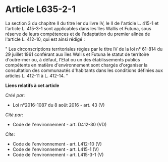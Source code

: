 # Article L635-2-1

La section 3 du chapitre II du titre Ier du livre IV, le II de l'article L. 415-1 et l'article L. 415-3-1 sont applicables
dans les îles Wallis et Futuna, sous réserve de leurs compétences et de l'adaptation du premier alinéa de l'article L.
412-10, qui est ainsi rédigé : 

" Les circonscriptions territoriales régies par le titre IV de la loi n° 61-814 du 29 juillet 1961 conférant aux îles Wallis
et Futuna le statut de territoire d'outre-mer ou, à défaut, l'Etat ou un des établissements publics compétents en matière
d'environnement sont chargés d'organiser la consultation des communautés d'habitants dans les conditions définies aux
articles L. 412-11 à L. 412-14. "

**Liens relatifs à cet article**

_Créé par_:

  - Loi n°2016-1087 du 8 août 2016 - art. 43 (V)

_Cité par_:

  - Code de l'environnement - art. D412-30 (VD)

_Cite_:

  - Code de l'environnement - art. L412-10 (V)
  - Code de l'environnement - art. L415-1 (V)
  - Code de l'environnement - art. L415-3-1 (V)
